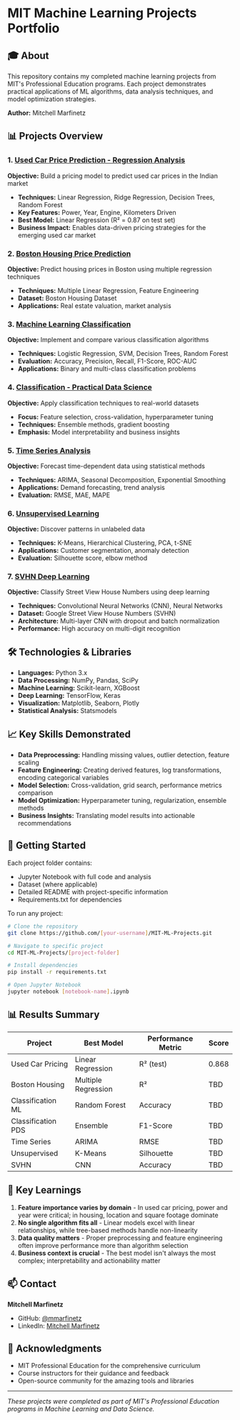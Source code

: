# MIT Machine Learning Projects Portfolio

## 🎓 About
This repository contains my completed machine learning projects from MIT's Professional Education programs. Each project demonstrates practical applications of ML algorithms, data analysis techniques, and model optimization strategies.

**Author:** Mitchell Marfinetz

## 📊 Projects Overview

### 1. [Used Car Price Prediction - Regression Analysis](./01-Regression-Used-Car-Pricing)
**Objective:** Build a pricing model to predict used car prices in the Indian market
- **Techniques:** Linear Regression, Ridge Regression, Decision Trees, Random Forest
- **Key Features:** Power, Year, Engine, Kilometers Driven
- **Best Model:** Linear Regression (R² = 0.87 on test set)
- **Business Impact:** Enables data-driven pricing strategies for the emerging used car market

### 2. [Boston Housing Price Prediction](./02-Boston-Housing-Prediction)  
**Objective:** Predict housing prices in Boston using multiple regression techniques
- **Techniques:** Multiple Linear Regression, Feature Engineering
- **Dataset:** Boston Housing Dataset
- **Applications:** Real estate valuation, market analysis

### 3. [Machine Learning Classification](./03-Classification-ML)
**Objective:** Implement and compare various classification algorithms
- **Techniques:** Logistic Regression, SVM, Decision Trees, Random Forest
- **Evaluation:** Accuracy, Precision, Recall, F1-Score, ROC-AUC
- **Applications:** Binary and multi-class classification problems

### 4. [Classification - Practical Data Science](./04-Classification-PDS)
**Objective:** Apply classification techniques to real-world datasets
- **Focus:** Feature selection, cross-validation, hyperparameter tuning
- **Techniques:** Ensemble methods, gradient boosting
- **Emphasis:** Model interpretability and business insights

### 5. [Time Series Analysis](./05-Time-Series-Analysis)
**Objective:** Forecast time-dependent data using statistical methods
- **Techniques:** ARIMA, Seasonal Decomposition, Exponential Smoothing
- **Applications:** Demand forecasting, trend analysis
- **Evaluation:** RMSE, MAE, MAPE

### 6. [Unsupervised Learning](./06-Unsupervised-Learning)
**Objective:** Discover patterns in unlabeled data
- **Techniques:** K-Means, Hierarchical Clustering, PCA, t-SNE
- **Applications:** Customer segmentation, anomaly detection
- **Evaluation:** Silhouette score, elbow method

### 7. [SVHN Deep Learning](./07-SVHN-Deep-Learning)
**Objective:** Classify Street View House Numbers using deep learning
- **Techniques:** Convolutional Neural Networks (CNN), Neural Networks
- **Dataset:** Google Street View House Numbers (SVHN)
- **Architecture:** Multi-layer CNN with dropout and batch normalization
- **Performance:** High accuracy on multi-digit recognition

## 🛠️ Technologies & Libraries

- **Languages:** Python 3.x
- **Data Processing:** NumPy, Pandas, SciPy
- **Machine Learning:** Scikit-learn, XGBoost
- **Deep Learning:** TensorFlow, Keras
- **Visualization:** Matplotlib, Seaborn, Plotly
- **Statistical Analysis:** Statsmodels

## 📈 Key Skills Demonstrated

- **Data Preprocessing:** Handling missing values, outlier detection, feature scaling
- **Feature Engineering:** Creating derived features, log transformations, encoding categorical variables
- **Model Selection:** Cross-validation, grid search, performance metrics comparison
- **Model Optimization:** Hyperparameter tuning, regularization, ensemble methods
- **Business Insights:** Translating model results into actionable recommendations

## 🚀 Getting Started

Each project folder contains:
- Jupyter Notebook with full code and analysis
- Dataset (where applicable)
- Detailed README with project-specific information
- Requirements.txt for dependencies

To run any project:
```bash
# Clone the repository
git clone https://github.com/[your-username]/MIT-ML-Projects.git

# Navigate to specific project
cd MIT-ML-Projects/[project-folder]

# Install dependencies
pip install -r requirements.txt

# Open Jupyter Notebook
jupyter notebook [notebook-name].ipynb
```

## 📊 Results Summary

| Project | Best Model | Performance Metric | Score |
|---------|-----------|-------------------|-------|
| Used Car Pricing | Linear Regression | R² (test) | 0.868 |
| Boston Housing | Multiple Regression | R² | TBD |
| Classification ML | Random Forest | Accuracy | TBD |
| Classification PDS | Ensemble | F1-Score | TBD |
| Time Series | ARIMA | RMSE | TBD |
| Unsupervised | K-Means | Silhouette | TBD |
| SVHN | CNN | Accuracy | TBD |

## 📝 Key Learnings

1. **Feature importance varies by domain** - In used car pricing, power and year were critical; in housing, location and square footage dominate
2. **No single algorithm fits all** - Linear models excel with linear relationships, while tree-based methods handle non-linearity
3. **Data quality matters** - Proper preprocessing and feature engineering often improve performance more than algorithm selection
4. **Business context is crucial** - The best model isn't always the most complex; interpretability and actionability matter


## 📫 Contact

**Mitchell Marfinetz**
- GitHub: [@mmarfinetz](https://github.com/[your-username])
- LinkedIn: [Mitchell Marfinetz](https://linkedin.com/in/[your-linkedin])

## 🙏 Acknowledgments

- MIT Professional Education for the comprehensive curriculum
- Course instructors for their guidance and feedback
- Open-source community for the amazing tools and libraries

---
*These projects were completed as part of MIT's Professional Education programs in Machine Learning and Data Science.*
